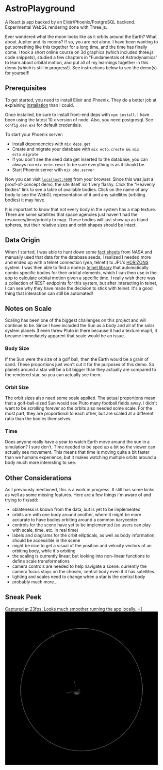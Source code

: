 # AstroPlayground

A React.js app backed by an Elixir/Phoenix/PostgreSQL backend. Experimental
WebGL rendering done with Three.js.

Ever wondered what the moon looks like as it orbits around the Earth? What about Jupiter and its moons? If so, you are not alone. I have been wanting to put something like this together for a long time, and the time has finally come. I took a short online course on 3d graphics (which included three.js code snippets), studied a few chapters in "Fundamentals of Astrodynamics" to learn about orbital motion, and put all of my learnings together in this demo (which is still in progress!). See instructions below to see the demo(s) for yourself!


## Prerequisites

To get started, you need to install Elixir and Phoenix. They do a better job at explaining [installation](https://hexdocs.pm/phoenix/installation.html#content) than I could.

Once installed, be sure to install front-end deps with `npm install`. I have been using the latest 10.x version of node. Also, you need postgresql. See `config.dev.exs` for default credentials.

To start your Phoenix server:

  * Install dependencies with `mix deps.get`
  * Create and migrate your database with `mix ecto.create && mix ecto.migrate`
  * If you don't see the seed data get inserted to the database, you can always run `mix ecto.reset` to be sure everything is as it should be.
  * Start Phoenix server with `mix phx.server`

Now you can visit [`localhost:4000`](http://localhost:4000) from your browser. Since this was just a proof-of-concept demo, the site itself isn't very flashy. Click the "Heavenly Bodies" link to see a table of available bodies. Click on the name of any body to see the WebGL representation of it and any satellites (orbiting bodies) it may have.

It is important to know that not every body in the system has a map texture. There are some satellites that space agencies just haven't had the resources/time/priority to map. These bodies will just show up as bland spheres, but their relative sizes and orbit shapes should be intact.


## Data Origin

When I started, I was able to hunt down some [fact sheets](https://nssdc.gsfc.nasa.gov/planetary/planetfact.html) from NASA and manually used that data for the database seeds. I realized I needed more and ended up with a telnet connection (yea, telnet!) to JPL's [HORIZONS](https://ssd.jpl.nasa.gov/?horizons) system. I was then able to find a node.js [telnet library](https://www.npmjs.com/package/expect-telnet) that automatically combs specific bodies for their orbital elements, which I can then use in the app to calculate orbital motion given a specific time. I really wish there was a collection of REST endpoints for this system, but after interacting in telnet, I can see why they have made the decision to stick with telnet. It's a good thing that interaction can still be automated!


## Notes on Scale

Scaling has been one of the biggest challenges on this project and will continue to be. Since I have included the Sun as a body and all of the solar system planets (I even threw Pluto in there because it had a texture map!), it became immediately apparent that scale would be an issue.

### Body Size

If the Sun were the size of a golf ball, then the Earth would be a grain of sand. These proportions just won't cut it for the purposes of this demo. So planets around a star will be a bit bigger than they actually are compared to the rendered star, so you can actually see them.

### Orbit Size

The orbit sizes also need some scale applied. The actual proportions mean that a golf-ball-sized Sun would see Pluto many football fields away. I didn't want to be scrolling forever so the orbits also needed some scale. For the most part, they are proportional to each other, but are scaled at a different ratio than the bodies themselves.

### Time

Does anyone really have a year to watch Earth move around the sun in a simulation? I sure don't. Time needed to be sped up a bit so the viewer can actually see movement. This means that time is moving quite a bit faster than we humans experience, but it makes watching multiple orbits around a body much more interesting to see.


## Other Considerations

As I previously mentioned, this is a work in progress. It still has some kinks as well as some missing features. Here are a few things I'm aware of and trying to fix/add:

- oblateness is known from the data, but is yet to be implemented
- orbits are with one body around another, where it might be more accurate to have bodies orbiting around a common barycenter
- controls for the scene have yet to be implemented (so users can play with scale, time, etc. in real time)
- labels and diagrams for the orbit ellipticals, as well as body information, should be accessible in the scene
- might be nice to get a visual of the position and velocity vectors of an orbiting body, while it's orbiting
- the scaling is currently linear, but looking into non-linear functions to define scale transformations
- camera controls are needed to help navigate a scene. currently the camera focus stays on the chosen, central body even if it has satellites.
- lighting and scales need to change when a star is the central body
- probably much more...


## Sneak Peek

Captured at 23fps. Looks much smoother running the app locally.  =]
![](luna_about_earth_demo.gif)
